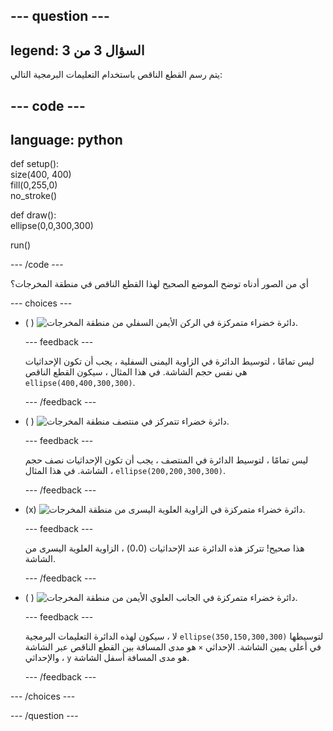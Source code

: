 
--- question ---
---
legend: السؤال 3 من 3
---

يتم رسم القطع الناقص باستخدام التعليمات البرمجية التالي:

--- code ---
---
language: python
---

def setup():   
size(400, 400)   
fill(0,255,0)   
no_stroke()

def draw():   
ellipse(0,0,300,300)

run()

--- /code ---

أي من الصور أدناه توضح الموضع الصحيح لهذا القطع الناقص في منطقة المخرجات؟

--- choices ---

- ( ) ![دائرة خضراء متمركزة في الركن الأيمن السفلي من منطقة المخرجات.](images/bottom-right.png)

  --- feedback ---

  ليس تمامًا ، لتوسيط الدائرة في الزاوية اليمنى السفلية ، يجب أن تكون الإحداثيات هي نفس حجم الشاشة. في هذا المثال ، سيكون القطع الناقص `ellipse(400,400,300,300)`.

  --- /feedback ---

- ( ) ![دائرة خضراء تتمركز في منتصف منطقة المخرجات.](images/centre.png)

  --- feedback ---

  ليس تمامًا ، لتوسيط الدائرة في المنتصف ، يجب أن تكون الإحداثيات نصف حجم الشاشة. في هذا المثال ، `ellipse(200,200,300,300)`.

  --- /feedback ---

- (x) ![دائرة خضراء متمركزة في الزاوية العلوية اليسرى من منطقة المخرجات.](images/top-left.png)

  --- feedback ---

  هذا صحيح! تتركز هذه الدائرة عند الإحداثيات (0،0) ، الزاوية العلوية اليسرى من الشاشة.

  --- /feedback ---

- ( ) ![دائرة خضراء متمركزة في الجانب العلوي الأيمن من منطقة المخرجات.](images/random-side.png)

  --- feedback ---

  لا ، سيكون لهذه الدائرة التعليمات البرمجية `ellipse(350,150,300,300)` لتوسيطها في أعلى يمين الشاشة. الإحداثي `×` هو مدى المسافة بين القطع الناقص عبر الشاشة ، والإحداثي `y` هو مدى المسافة أسفل الشاشة.

  --- /feedback ---

--- /choices ---

--- /question ---
